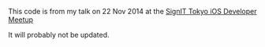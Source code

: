 This code is from my talk on 22 Nov 2014 at the [SignIT Tokyo iOS Developer Meetup](https://www.meetup.com/TokyoMITyouIT/events/235172561/)

It will probably not be updated.